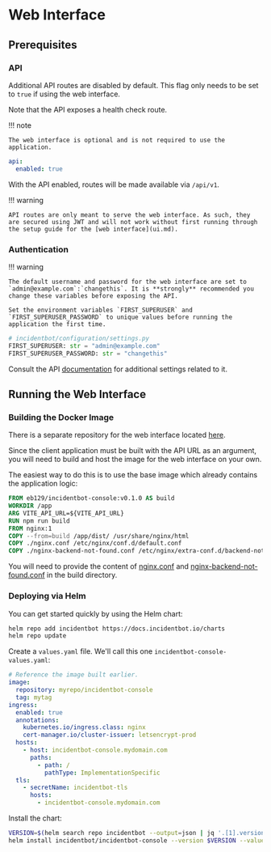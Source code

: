 # Web Interface

## Prerequisites

### API

Additional API routes are disabled by default. This flag only needs to be set to `true` if using the web interface.

Note that the API exposes a health check route.

!!! note

    The web interface is optional and is not required to use the application.

```yaml
api:
  enabled: true
```

With the API enabled, routes will be made available via `/api/v1`.

!!! warning

    API routes are only meant to serve the web interface. As such, they are secured using JWT and will not work without first running through the setup guide for the [web interface](ui.md).

### Authentication

!!! warning

    The default username and password for the web interface are set to `admin@example.com`:`changethis`. It is **strongly** recommended you change these variables before exposing the API.

    Set the environment variables `FIRST_SUPERUSER` and `FIRST_SUPERUSER_PASSWORD` to unique values before running the application the first time.

```python
# incidentbot/configuration/settings.py
FIRST_SUPERUSER: str = "admin@example.com"
FIRST_SUPERUSER_PASSWORD: str = "changethis"
```

Consult the API [documentation](configuration.md#api) for additional settings related to it.

## Running the Web Interface

### Building the Docker Image

There is a separate repository for the web interface located [here](https://github.com/incidentbot/console).

Since the client application must be built with the API URL as an argument, you will need to build and host the image for the web interface on your own.

The easiest way to do this is to use the base image which already contains the application logic:

```dockerfile
FROM eb129/incidentbot-console:v0.1.0 AS build
WORKDIR /app
ARG VITE_API_URL=${VITE_API_URL}
RUN npm run build
FROM nginx:1
COPY --from=build /app/dist/ /usr/share/nginx/html
COPY ./nginx.conf /etc/nginx/conf.d/default.conf
COPY ./nginx-backend-not-found.conf /etc/nginx/extra-conf.d/backend-not-found.conf
```

You will need to provide the content of [nginx.conf](https://github.com/incidentbot/console/blob/main/nginx.conf) and [nginx-backend-not-found.conf](https://github.com/incidentbot/console/blob/main/nginx-backend-not-found.conf) in the build directory.

### Deploying via Helm

You can get started quickly by using the Helm chart:

```bash
helm repo add incidentbot https://docs.incidentbot.io/charts
helm repo update
```

Create a `values.yaml` file. We'll call this one `incidentbot-console-values.yaml`:

```yaml
# Reference the image built earlier.
image:
  repository: myrepo/incidentbot-console
  tag: mytag
ingress:
  enabled: true
  annotations:
    kubernetes.io/ingress.class: nginx
    cert-manager.io/cluster-issuer: letsencrypt-prod
  hosts:
    - host: incidentbot-console.mydomain.com
      paths:
        - path: /
          pathType: ImplementationSpecific
  tls:
    - secretName: incidentbot-tls
      hosts:
        - incidentbot-console.mydomain.com
```

Install the chart:

```bash
VERSION=$(helm search repo incidentbot --output=json | jq '.[1].version' | tr -d '"')
helm install incidentbot/incidentbot-console --version $VERSION --values incidentbot-console-values.yaml --namespace incidentbot
```
